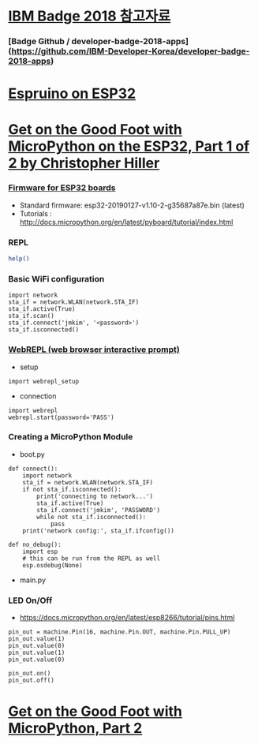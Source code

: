 # [IBM Badge 2018 참고자료](https://ibm.ent.box.com/notes/389526223092?s=qvz8si5uu5jmsf2cgbch14d65px36oi0)

### [Badge Github / developer-badge-2018-apps] (https://github.com/IBM-Developer-Korea/developer-badge-2018-apps)

# [Espruino on ESP32](https://www.espruino.com/ESP32)

# [Get on the Good Foot with MicroPython on the ESP32, Part 1 of 2 by Christopher Hiller](https://boneskull.com/micropython-on-esp32-part-1/)

### [Firmware for ESP32 boards](https://micropython.org/download/#esp32)
- Standard firmware:
esp32-20190127-v1.10-2-g35687a87e.bin (latest)
- Tutorials : http://docs.micropython.org/en/latest/pyboard/tutorial/index.html

### REPL
```bash
help()
```

### Basic WiFi configuration
```
import network
sta_if = network.WLAN(network.STA_IF)
sta_if.active(True)
sta_if.scan()
sta_if.connect('jmkim', '<password>')
sta_if.isconnected()
```

### [WebREPL (web browser interactive prompt)](http://docs.micropython.org/en/latest/esp32/quickref.html#installing-micropython)

- setup
```
import webrepl_setup
```
- connection
```
import webrepl
webrepl.start(password='PASS')
```

### Creating a MicroPython Module
- boot.py
```
def connect():
    import network
    sta_if = network.WLAN(network.STA_IF)
    if not sta_if.isconnected():
        print('connecting to network...')
        sta_if.active(True)
        sta_if.connect('jmkim', 'PASSWORD')
        while not sta_if.isconnected():
            pass
    print('network config:', sta_if.ifconfig())

def no_debug():
    import esp
    # this can be run from the REPL as well
    esp.osdebug(None)
```
- main.py

### LED On/Off
- https://docs.micropython.org/en/latest/esp8266/tutorial/pins.html
```
pin_out = machine.Pin(16, machine.Pin.OUT, machine.Pin.PULL_UP)
pin_out.value(1)
pin_out.value(0)
pin_out.value(1)
pin_out.value(0)

pin_out.on()
pin_out.off()
```

# [Get on the Good Foot with MicroPython, Part 2](https://hackernoon.com/get-on-the-good-foot-with-micropython-part-2-e1f2efaad50b)